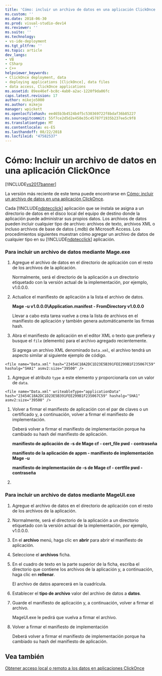 ```yaml
---
title: 'Cómo: incluir un archivo de datos en una aplicación ClickOnce | Microsoft Docs'
ms.custom: ''
ms.date: 2018-06-30
ms.prod: visual-studio-dev14
ms.reviewer: ''
ms.suite: ''
ms.technology:
- vs-ide-deployment
ms.tgt_pltfrm: ''
ms.topic: article
dev_langs:
- VB
- CSharp
- C++
helpviewer_keywords:
- ClickOnce deployment, data
- deploying applications [ClickOnce], data files
- data access, ClickOnce applications
ms.assetid: 89ee46ef-bc8c-4ab0-a2ac-1220f9da06fc
caps.latest.revision: 17
author: mikejo5000
ms.author: mikejo
manager: wpickett
ms.openlocfilehash: ee465b3b4524b4f5c530369722f8bdaf36b85227
ms.sourcegitcommit: 55f7ce2d5d2e458e35c45787f1935b237ee5c9f8
ms.translationtype: MT
ms.contentlocale: es-ES
ms.lasthandoff: 08/22/2018
ms.locfileid: "47582537"
---
```

# <a name="how-to-include-a-data-file-in-a-clickonce-application"></a>Cómo: Incluir un archivo de datos en una aplicación ClickOnce
[!INCLUDE[vs2017banner](../includes/vs2017banner.md)]

La versión más reciente de este tema puede encontrarse en [Cómo: incluir un archivo de datos en una aplicación ClickOnce](https://docs.microsoft.com/visualstudio/deployment/how-to-include-a-data-file-in-a-clickonce-application).  
  
Cada [!INCLUDE[ndptecclick](../includes/ndptecclick-md.md)] aplicación que se instala se asigna a un directorio de datos en el disco local del equipo de destino donde la aplicación puede administrar sus propios datos. Los archivos de datos pueden incluir cualquier tipo de archivo: archivos de texto, archivos XML o incluso archivos de base de datos (.mdb) de Microsoft Access. Los procedimientos siguientes muestran cómo agregar un archivo de datos de cualquier tipo en su [!INCLUDE[ndptecclick](../includes/ndptecclick-md.md)] aplicación.  
  
### <a name="to-include-a-data-file-by-using-mageexe"></a>Para incluir un archivo de datos mediante Mage.exe  
  
1.  Agregue el archivo de datos en el directorio de aplicación con el resto de los archivos de la aplicación.  
  
     Normalmente, será el directorio de la aplicación a un directorio etiquetado con la versión actual de la implementación, por ejemplo, v1.0.0.0.  
  
2.  Actualice el manifiesto de aplicación a la lista el archivo de datos.  
  
     **Mage -u v1.0.0.0\Application.manifest - FromDirectory v1.0.0.0**  
  
     Llevar a cabo esta tarea vuelve a crea la lista de archivos en el manifiesto de aplicación y también genera automáticamente las firmas hash.  
  
3.  Abra el manifiesto de aplicación en el editor XML o texto que prefiera y busque el `file` (elemento) para el archivo agregado recientemente.  
  
     Si agrega un archivo XML denominado `Data.xml`, el archivo tendrá un aspecto similar al siguiente ejemplo de código.  
  
 `<file name="Data.xml" hash="23454C18A2DC1D23E5B391FEE299B1F235067C59" hashalg="SHA1" asmv2:size="39500" />`  
  
1.  Agregue el atributo `type` a este elemento y proporcionarla con un valor de `data`.  
  
 `<file name="Data.xml" writeableType="applicationData" hash="23454C18A2DC1D23E5B391FEE299B1F235067C59" hashalg="SHA1" asmv2:size="39500" />`  
  
1.  Volver a firmar el manifiesto de aplicación con el par de claves o un certificado y, a continuación, volver a firmar el manifiesto de implementación.  
  
     Deberá volver a firmar el manifiesto de implementación porque ha cambiado su hash del manifiesto de aplicación.  
  
     **manifiesto de aplicación de -s de Mage cf - cert_file pwd - contraseña**  
  
     **manifiesto de la aplicación de appm - manifiesto de implementación Mage -u**  
  
     **manifiesto de implementación de -s de Mage cf - certfile pwd - contraseña**  
  
2.  
  
### <a name="to-include-a-data-file-by-using-mageuiexe"></a>Para incluir un archivo de datos mediante MageUI.exe  
  
1.  Agregue el archivo de datos en el directorio de aplicación con el resto de los archivos de la aplicación.  
  
2.  Normalmente, será el directorio de la aplicación a un directorio etiquetado con la versión actual de la implementación, por ejemplo, v1.0.0.0.  
  
3.  En el **archivo** menú, haga clic en **abrir** para abrir el manifiesto de aplicación.  
  
4.  Seleccione el **archivos** ficha.  
  
5.  En el cuadro de texto en la parte superior de la ficha, escriba el directorio que contiene los archivos de la aplicación y, a continuación, haga clic en **rellenar**.  
  
     El archivo de datos aparecerá en la cuadrícula.  
  
6.  Establecer el **tipo de archivo** valor del archivo de datos a **datos**.  
  
7.  Guarde el manifiesto de aplicación y, a continuación, volver a firmar el archivo.  
  
     MageUI.exe le pedirá que vuelva a firmar el archivo.  
  
8.  Volver a firmar el manifiesto de implementación  
  
     Deberá volver a firmar el manifiesto de implementación porque ha cambiado su hash del manifiesto de aplicación.  
  
## <a name="see-also"></a>Vea también  
 [Obtener acceso local o remoto a los datos en aplicaciones ClickOnce](../deployment/accessing-local-and-remote-data-in-clickonce-applications.md)



